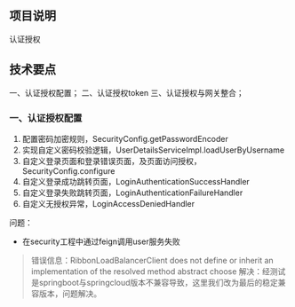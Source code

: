## 项目说明
认证授权


## 技术要点
一、认证授权配置；
二、认证授权token
三、认证授权与网关整合；


### 一、认证授权配置
1. 配置密码加密规则，SecurityConfig.getPasswordEncoder
2. 实现自定义密码校验逻辑，UserDetailsServiceImpl.loadUserByUsername
3. 自定义登录页面和登录错误页面，及页面访问授权，SecurityConfig.configure
4. 自定义登录成功跳转页面，LoginAuthenticationSuccessHandler
5. 自定义登录失败跳转页面，LoginAuthenticationFailureHandler
5. 自定义无授权异常，LoginAccessDeniedHandler


问题：
* 在security工程中通过feign调用user服务失败
> 错误信息：RibbonLoadBalancerClient does not define or inherit an implementation of the resolved method abstract choose
> 解决：经测试是springboot与springcloud版本不兼容导致，这里我们改为最后的稳定兼容版本，问题解决。